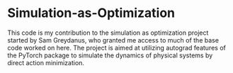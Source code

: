 # Simulation-as-Optimization

This code is my contribution to the simulation as optimization project started by Sam Greydanus, who granted me access to much of the base code worked on here. The project is aimed at utilizing autograd features of the PyTorch package to simulate the dynamics of physical systems by direct action minimization.
